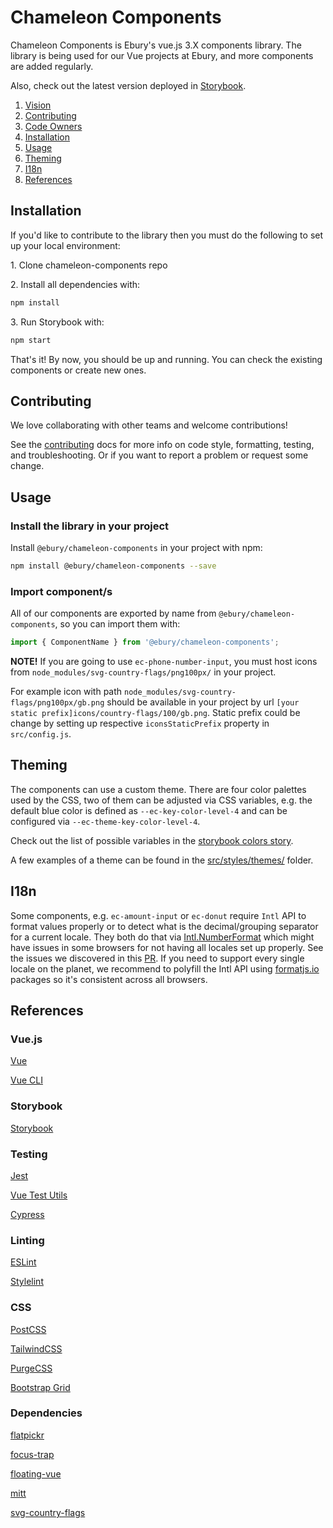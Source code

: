 # Chameleon Components

Chameleon Components is Ebury's vue.js 3.X components library.
The library is being used for our Vue projects at Ebury, and more components are added regularly.

Also, check out the latest version deployed in [Storybook](https://chameleon.ebury.now.sh/).

1. [Vision](VISION.md)
1. [Contributing](#contributing)
1. [Code Owners](CODEOWNERS)
1. [Installation](#installation)
1. [Usage](#usage)
1. [Theming](#theming)
1. [I18n](#i18n)
1. [References](#references)

## Installation

If you'd like to contribute to the library then you must do the following to set up your local environment:

1\. Clone chameleon-components repo

2\. Install all dependencies with:

```sh
npm install
```

3\. Run Storybook with:

```sh
npm start
```

That's it! By now, you should be up and running. You can check the existing components or create new ones.

## Contributing

We love collaborating with other teams and welcome contributions!

See the [contributing](CONTRIBUTING.md) docs for more info on code style, formatting, testing, and troubleshooting. Or if you want to report a problem or request some change.

## Usage

### Install the library in your project

Install `@ebury/chameleon-components` in your project with npm:

```sh
npm install @ebury/chameleon-components --save
```

### Import component/s

All of our components are exported by name from `@ebury/chameleon-components`, so you can import them with:

```js
import { ComponentName } from '@ebury/chameleon-components';
```

**NOTE!** If you are going to use `ec-phone-number-input`, you must host icons from `node_modules/svg-country-flags/png100px/` in your project.

For example icon with path `node_modules/svg-country-flags/png100px/gb.png` should be available in your project by url `[your static prefix]icons/country-flags/100/gb.png`. 
Static prefix could be change by setting up respective `iconsStaticPrefix` property in `src/config.js`.

## Theming

The components can use a custom theme. There are four color palettes used by the CSS, two of them can be adjusted via
CSS variables, e.g. the default blue color is defined as `--ec-key-color-level-4` and can be configured via `--ec-theme-key-color-level-4`.

Check out the list of possible variables in the [storybook colors story](https://chameleon.ebury.now.sh/?path=/story/css-colors-all).

A few examples of a theme can be found in the [src/styles/themes/](src/styles/themes/) folder.

## I18n

Some components, e.g. `ec-amount-input` or `ec-donut` require `Intl` API to format values properly or to detect
what is the decimal/grouping separator for a current locale. They both do that via [Intl.NumberFormat](https://developer.mozilla.org/en-US/docs/Web/JavaScript/Reference/Global_Objects/Intl/NumberFormat)
which might have issues in some browsers for not having all locales set up properly. See the issues we discovered in this [PR](https://github.com/Ebury/chameleon/pull/156#issuecomment-623705733).
If you need to support every single locale on the planet, we recommend to polyfill the Intl API using [formatjs.io](https://formatjs.io/docs/polyfills/intl-numberformat) packages so it's consistent across all browsers.

## References

### Vue.js

[Vue](https://vuejs.org/)

[Vue CLI](https://cli.vuejs.org/)

### Storybook

[Storybook](https://storybook.js.org/)

### Testing

[Jest](https://jestjs.io/)

[Vue Test Utils](https://test-utils.vuejs.org/)

[Cypress](https://www.cypress.io/)

### Linting

[ESLint](https://eslint.org/)

[Stylelint](https://stylelint.io/)

### CSS

[PostCSS](https://postcss.org/)

[TailwindCSS](https://tailwindcss.com/)

[PurgeCSS](https://purgecss.com/plugins/postcss.html)

[Bootstrap Grid](https://getbootstrap.com/docs/4.0/layout/grid/)

### Dependencies

[flatpickr](https://flatpickr.js.org/)

[focus-trap](https://focus-trap.github.io/focus-trap/)

[floating-vue](https://floating-vue.starpad.dev/)

[mitt](https://www.npmjs.com/package/mitt)

[svg-country-flags](https://www.npmjs.com/package/svg-country-flags)
